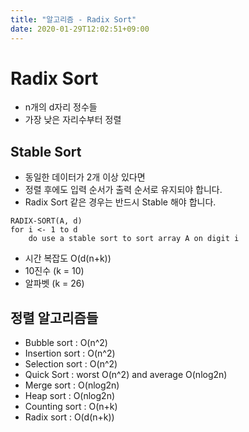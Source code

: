 ```yaml
---
title: "알고리즘 - Radix Sort"
date: 2020-01-29T12:02:51+09:00
---
```


# Radix Sort

- n개의 d자리 정수들
- 가장 낮은 자리수부터 정렬

## Stable Sort

- 동일한 데이터가 2개 이상 있다면
- 정렬 후에도 입력 순서가 출력 순서로 유지되야 합니다.
- Radix Sort 같은 경우는 반드시 Stable 해야 합니다.

```t
RADIX-SORT(A, d)
for i <- 1 to d
    do use a stable sort to sort array A on digit i
```

- 시간 복잡도 O(d(n+k))
- 10진수 (k = 10)
- 알파벳 (k = 26)

## 정렬 알고리즘들

- Bubble sort : O(n^2)
- Insertion sort : O(n^2)
- Selection sort : O(n^2)
- Quick Sort : worst O(n^2) and average O(nlog2n)
- Merge sort : O(nlog2n)
- Heap sort : O(nlog2n)
- Counting sort : O(n+k)
- Radix sort : O(d(n+k))

